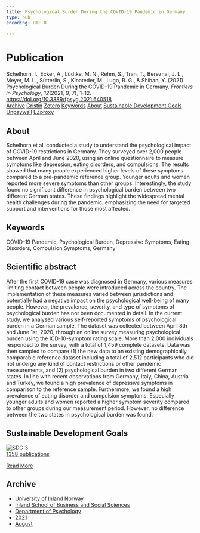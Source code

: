 ```yaml
---
title: Psychological Burden During the COVID-19 Pandemic in Germany
type: pub
encoding: UTF-8

---
```

<h1>Publication</h1>
<article id="csl-bib-container-P8UY4JF3" class="csl-bib-container">
  <div class="csl-bib-body"> <div class="csl-entry">Schelhorn, I., Ecker, A., Lüdtke, M. N., Rehm, S., Tran, T., Bereznai, J. L., Meyer, M. L., Sütterlin, S., Kinateder, M., Lugo, R. G., &#38; Shiban, Y. (2021). Psychological Burden During the COVID-19 Pandemic in Germany. <i>Frontiers in Psychology</i>, <i>12</i>(2021, 9, 7), 1–12. <a href="https://doi.org/10.3389/fpsyg.2021.640518">https://doi.org/10.3389/fpsyg.2021.640518</a></div> </div>
  <div class="csl-bib-buttons">
    <a href="#taxonomy-article-P8UY4JF3" alt="archive" class="csl-bib-button">Archive</a>
    <a href="https://app.cristin.no/results/show.jsf?id=1926439" alt="Cristin" class="csl-bib-button">Cristin</a>
    <a href="http://zotero.org/groups/5881554/items/P8UY4JF3" alt="Zotero" class="csl-bib-button">Zotero</a>
    <a href="#keywords-article-P8UY4JF3" alt="keywords" class="csl-bib-button">Keywords</a>
    <a href="#about-article-P8UY4JF3" alt="about_pub" class="csl-bib-button">About</a>
    <a href="#sdg-article-P8UY4JF3" alt="sdg" class="csl-bib-button">Sustainable Development Goals</a>
    <a href="https://doi.org/10.3389/fpsyg.2021.640518" alt="Unpaywall" class="csl-bib-button">Unpaywall</a>
    <a href="https://doi.org/10.3389/fpsyg.2021.640518" alt="EZproxy" class="csl-bib-button">EZproxy</a>
  </div>
  <div id="csl-bib-meta-container-P8UY4JF3"></div>
</article>
<div id="csl-bib-meta-P8UY4JF3" class="csl-bib-meta">
  <article id="about-article-P8UY4JF3" class="about_pub-article">
    <h1>About</h1>
    Schelhorn et al. conducted a study to understand the psychological impact of COVID-19 restrictions in Germany. They surveyed over 2,000 people between April and June 2020, using an online questionnaire to measure symptoms like depression, eating disorders, and compulsions. The results showed that many people experienced higher levels of these symptoms compared to a pre-pandemic reference group. Younger adults and women reported more severe symptoms than other groups. Interestingly, the study found no significant difference in psychological burden between two different German states. These findings highlight the widespread mental health challenges during the pandemic, emphasizing the need for targeted support and interventions for those most affected.
  </article>
  <article id="keywords-article-P8UY4JF3" class="keywords-article">
    <h1>Keywords</h1>
    COVID-19 Pandemic, Psychological Burden, Depressive Symptoms, Eating Disorders, Compulsion Symptoms, Germany
  </article>
  <article id="abstract-article-P8UY4JF3" class="abstract-article">
    <h1>Scientific abstract</h1>
    After the first COVID-19 case was diagnosed in Germany, various measures limiting contact between people were introduced across the country. The implementation of these measures varied between jurisdictions and potentially had a negative impact on the psychological well-being of many people. However, the prevalence, severity, and type of symptoms of psychological burden has not been documented in detail. In the current study, we analysed various self-reported symptoms of psychological burden in a German sample. The dataset was collected between April 8th and June 1st, 2020, through an online survey measuring psychological burden using the ICD-10-symptom rating scale. More than 2,000 individuals responded to the survey, with a total of 1,459 complete datasets. Data was then sampled to compare (1) the new data to an existing demographically comparable reference dataset including a total of 2,512 participants who did not undergo any kind of contact restrictions or other pandemic measurements, and (2) psychological burden in two different German states. In line with recent observations from Germany, Italy, China, Austria and Turkey, we found a high prevalence of depressive symptoms in comparison to the reference sample. Furthermore, we found a high prevalence of eating disorder and compulsion symptoms. Especially younger adults and women reported a higher symptom severity compared to other groups during our measurement period. However, no difference between the two states in psychological burden was found.
  </article>
  <article id="sdg-article-P8UY4JF3" class="sdg-article">
    <h1>Sustainable Development Goals</h1>
    <div class="sdg-container"><div id="sdg3" class="sdg">
        <img src="{{< params subfolder >}}images/sdg/sdg03_en.png" class="image" alt="SDG 3">
        <div class="sdg-overlay">
          <a href="{{< params subfolder >}}en/archive/?sdg=3#archive" class="sdg-publication-count"><span>1358</span> publications</a>
          <p><a href="https://sdgs.un.org/goals/goal3" class="sdg-read-more">Read More</a></p>
        </div>
      </div></div>
  </article>
  <article id="taxonomy-article-P8UY4JF3" class="taxonomy-article">
    <h1>Archive</h1>
    <ul>
      <li><a href="{{< params subfolder >}}en/archive/?key=3DCRN523">University of Inland Norway</a></li>
      <li><a href="{{< params subfolder >}}en/archive/?key=DU8Q9LN9">Inland School of Business and Social Sciences</a></li>
      <li><a href="{{< params subfolder >}}en/archive/?key=KTD9NXA8">Department of Psychology</a></li>
      <li><a href="{{< params subfolder >}}en/archive/?key=Z3D9VY7X">2021</a></li>
      <li><a href="{{< params subfolder >}}en/archive/?key=S4AETT62">August</a></li>
    </ul>
  </article>
</div>
